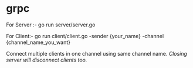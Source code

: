 # grpc

For Server :-
go run server/server.go


For Client:-
go run client/client.go -sender {your_name} -channel {channel_name_you_want}


Connect multiple clients in one channel using same channel name.
*Closing server will disconnect clients too.*
